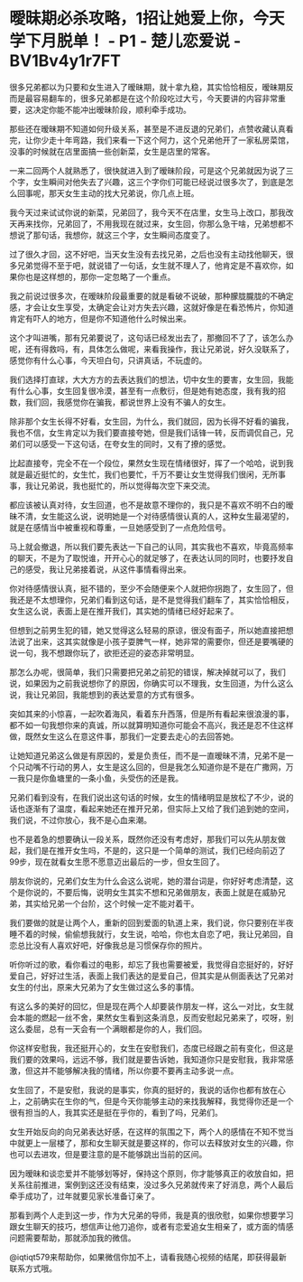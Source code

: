 # 曖昧期必杀攻略，1招让她爱上你，今天学下月脱单！ - P1 - 楚儿恋爱说 - BV1Bv4y1r7FT

很多兄弟都以为只要和女生进入了暧昧期，就十拿九稳，其实恰恰相反，暧昧期反而是最容易翻车的，很多兄弟都是在这个阶段吃过大亏，今天要讲的内容非常重要，这决定你能不能冲出暧昧阶段，顺利牵手成功。

那些还在暧昧期不知道如何升级关系，甚至是不进反退的兄弟们，点赞收藏认真看完，让你少走十年弯路，我们来看一下这个阿力，这个兄弟他开了一家私房菜馆，没事的时候就在店里面搞一些创新菜，女生是店里的常客。

一来二回两个人就熟悉了，很快就进入到了暧昧阶段，可是这个兄弟就因为说了三个字，女生瞬间对他失去了兴趣，这三个字你们可能已经说过很多次了，到底是怎么回事呢，那天女生主动的找大兄弟说，你几点上班。

我今天过来试试你说的新菜，兄弟回了，我今天不在店里，女生马上改口，那我改天再来找你，兄弟回了，不用我现在就过来，女生回，你那么急干啥，兄弟想都不想说了那句话，我想你，就这三个字，女生瞬间态度变了。

过了很久才回，这不好吧，当天女生没有去找兄弟，之后也没有主动找他聊天，很多兄弟觉得不至于吧，就说错了一句话，女生就不理人了，他肯定是不喜欢你，如果你也是这样想的，那你一定忽略了一个重点。

我之前说过很多次，在暧昧阶段最重要的就是看破不说破，那种朦胧朧胧的不确定感，才会让女生享受，太确定会让对方失去兴趣，这就好像是在看恐怖片，你知道肯定有吓人的地方，但是你不知道他什么时候出来。

这个才叫进嘴，那有兄弟要说了，这句话已经发出去了，那撤回不了了，该怎么办呢，还有得救吗，有，具体怎么做呢，来看我操作，我让兄弟说，好久没联系了，感觉你有什么心事，今天坦白句，只讲真话，不玩虚的。

我们选择打直球，大大方方的去表达我们的想法，切中女生的要害，女生回，我能有什么心事，女生回复很冷漠，甚至有一点敷衍，但是她有她态度，我有我的招数，我们回，我感觉你在骗我，都说世界上没有不骗人的女生。

除非那个女生长得不好看，女生回，为什么，我们就回，因为长得不好看的骗我，我也不信，女生肯定以为我们要直接夸她，但是我们话锋一转，反而调侃自己，兄弟们可以感受一下这句话，在夸女生的同时，又有了撩的感觉。

比起直接夸，完全不在一个段位，果然女生现在情绪很好，挥了一个哈哈，说到我就是最近挺忙的，女生忙，我们也要忙，千万不要让女生觉得我们很闲，无所事事，我让兄弟说，我也挺忙的，所以觉得每次空下来交流。

都应该被认真对待，女生回道，也不是故意不理你的，我只是不喜欢不明不白的暧昧不清，女生能这么说，说明她是一个对待感情很认真的人，这种女生最渴望的，就是在感情当中被重视和尊重，一旦她感受到了一点危险信号。

马上就会撤退，所以我们要先表达一下自己的认同，其实我也不喜欢，毕竟高频率的聊天，不是为了取悦谁，开开心心的就足够了，在表达认同的同时，也要抒发自己的感受，我让兄弟接着说，从这件事情看得出来。

你对待感情很认真，挺不错的，至少不会随便来个人就把你拐跑了，女生回了，但我还是不太想理你，兄弟们看到这句话，是不是觉得我们翻车了，其实恰恰相反，女生这么说，表面上是在推开我们，其实她的情绪已经好起来了。

但想到之前男生犯的错，她又觉得这么轻易的原谅，很没有面子，所以她直接把想法说了出来，这其实就像是小孩子耍脾气一样，她非常的需要你，但还是要嘴硬的说一句，我不想跟你玩了，欲拒还迎的姿态非常明显。

那怎么办呢，很简单，我们只需要把兄弟之前犯的错误，解决掉就可以了，我们说，如果因为之前我说想你了的原因，你确实可以不理我，女生回道，为什么这么说，我让兄弟回，我能想到的表达爱意的方式有很多。

突如其来的小惊喜，一起吹着海风，看着东升西落，但是所有看起来很浪漫的事，都不如一句我想你来的真诚，所以就算明知道你可能会不高兴，我还是忍不住这样做，既然女生这么在意这件事，那我们一定要去走心的去回答她。

让她知道兄弟这么做是有原因的，爱是负责任，而不是一直暧昧不清，兄弟不是一个只动嘴不行动的男人，女生是这么回的，但是我怎么知道你是不是在广撒网，万一我只是你鱼塘里的一条小鱼，头受伤的还是我。

兄弟们看到没有，在我们说出这句话的时候，女生的情绪明显是放松了不少，说的话也逐渐有了温度，看起来她还在推开兄弟，但实际上又给了我们追到她的空间，我们说，不过你放心，我不是心血来潮。

也不是着急的想要确认一段关系，既然你还没有考虑好，那我们可以先从朋友做起，我们是在推开女生吗，不是的，这只是一个简单的测试，我们已经向前迈了99步，现在就看女生愿不愿意迈出最后的一步，但女生回了。

朋友你说的，兄弟们女生为什么会这么说呢，她的潜台词是，你好好考虑清楚，这个是你说的，不要后悔，说明女生其实不想和兄弟做朋友，表面上就是在威胁兄弟，其实给兄弟一个台阶，这个时候一定不能对着干。

我们要做的就是让两个人，重新的回到爱面的轨道上来，我们说，你只要别在半夜睡不着的时候，偷偷想我就行，女生说，哈哈，你也太自恋了吧，我让兄弟回，自恋总比没有人喜欢好吧，好像我总是习惯保存你的照片。

听你听过的歌，看你看过的电影，却忘了我也需要被爱，我觉得自恋挺好的，好好爱自己，好好过生活，表面上我们表达的是爱自己，但其实是从侧面表达了兄弟对女生的付出，原来大兄弟为了女生做过这么多的事情。

有这么多的美好的回忆，但是现在两个人却要装作朋友一样，这么一对比，女生就会本能的燃起一丝不舍，果然女生看到这条消息，反而安慰起兄弟来了，哎呀，别这么委屈，总有一天会有一个满眼都是你的人，我们回。

你这样安慰我，我还挺开心的，女生在安慰我们，态度已经跟之前有变化，但这是我们要的效果吗，远远不够，我们就是要告诉她，我知道你只是安慰我，我非常感激，但这并不能够解决我的情绪，所以你要不要再主动多说一点。

女生回了，不是安慰，我说的是事实，你真的挺好的，我说的话你也都有放在心上，之前确实在生你的气，但是今天你能够主动的来找我解释，我觉得你还是一个很有担当的人，我其实还是挺在乎你的，看到了吗，兄弟们。

女生开始反向的向兄弟表达好感，在这样的氛围之下，两个人的感情在不知不觉当中就更上一层楼了，那和女生聊天就是要这样的，你可以去释放对女生的兴趣，你也可以去进攻，但是要注意的是不能够跳出当前的区间。

因为暧昧和谈恋爱并不能够划等好，保持这个原则，你才能够真正的收放自如，把关系往前推进，案例到这还没有结束，没过多久兄弟就传来了好消息，两个人最后牵手成功了，过年就要见家长准备订亲了。

那看到两个人走到这一步，作为大兄弟的导师，我是真的很欣慰，如果你想要学习跟女生聊天的技巧，想信声让他刀追你，或者有恋爱追女生相亲了，或方面的情感问题需要帮助，那就添加我的微信。

@iqtiqt579来帮助你，如果微信你加不上，请看我随心视频的结尾，即获得最新联系方式哦。